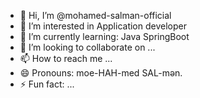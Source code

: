 - 👋 Hi, I’m @mohamed-salman-official
- 👀 I’m interested in Application developer
- 🌱 I’m currently learning: Java SpringBoot
- 💞️ I’m looking to collaborate on ...
- 📫 How to reach me ...
- 😄 Pronouns: moe-HAH-med SAL-mən.
- ⚡ Fun fact: ...

<!---
mohamed-salman-official/mohamed-salman-official is a ✨ special ✨ repository because its `README.md` (this file) appears on your GitHub profile.
You can click the Preview link to take a look at your changes.
--->
